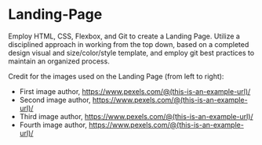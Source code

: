 # Landing-Page

Employ HTML, CSS, Flexbox, and Git to create a Landing Page. Utilize a disciplined approach in working from the top down, based on a completed design visual and size/color/style template, and employ git best practices to maintain an organized process.

Credit for the images used on the Landing Page (from left to right):

- First image author, https://www.pexels.com/@(this-is-an-example-url)/
- Second image author, https://www.pexels.com/@(this-is-an-example-url)/
- Third image author, https://www.pexels.com/@(this-is-an-example-url)/
- Fourth image author, https://www.pexels.com/@(this-is-an-example-url)/